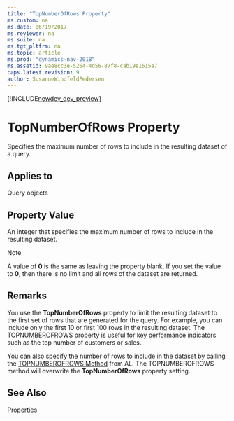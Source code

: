 ```yaml
---
title: "TopNumberOfRows Property"
ms.custom: na
ms.date: 06/19/2017
ms.reviewer: na
ms.suite: na
ms.tgt_pltfrm: na
ms.topic: article
ms.prod: "dynamics-nav-2018"
ms.assetid: 9ae8cc3e-5264-4d56-87f8-cab19e1615a7
caps.latest.revision: 9
author: SusanneWindfeldPedersen
---
```


[!INCLUDE[newdev_dev_preview](../includes/newdev_dev_preview.md)]

# TopNumberOfRows Property
Specifies the maximum number of rows to include in the resulting dataset of a query.  
  
## Applies to  
 Query objects  
  
## Property Value  
 An integer that specifies the maximum number of rows to include in the resulting dataset.  
  
> [!NOTE]  
>  A value of **0** is the same as leaving the property blank. If you set the value to **0**, then there is no limit and all rows of the dataset are returned.  
  
## Remarks  
 You use the **TopNumberOfRows** property to limit the resulting dataset to the first set of rows that are generated for the query. For example, you can include only the first 10 or first 100 rows in the resulting dataset. The TOPNUMBEROFROWS property is useful for key performance indicators such as the top number of customers or sales.  
  
 You can also specify the number of rows to include in the dataset by calling the [TOPNUMBEROFROWS Method](../methods/devenv-TOPNUMBEROFROWS-method.md) from AL. The TOPNUMBEROFROWS method will overwrite the **TopNumberOfRows** property setting.  
  
## See Also  
 [Properties](devenv-properties.md)